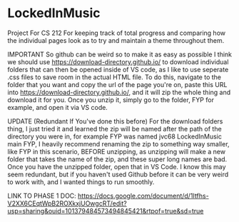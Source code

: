 # LockedInMusic
Project For CS 212
For keeping track of total progress and comparing how the individual pages look as to try and maintain a theme throughout them.

IMPORTANT
So github can be weird so to make it as easy as possible I think we should use https://download-directory.github.io/ to download individual folders that can then be opened inside of VS code, as I like to use seperate .css files to save room in the actual HTML file. To do this, navigate to the folder that you want and copy the url of the page you're on, paste this URL into https://download-directory.github.io/, and it will zip the whole thing and download it for you. Once you unzip it, simply go to the folder, FYP for example, and open it via VS code.

UPDATE (Redundant If You've done this before)
For the download folders thing, I just tried it and learned the zip will be named after the path of the directory you were in, for example FYP was named jvc68 LockedInMusic main FYP, I heavily recommend renaming the zip to something way smaller, like FYP in this scenario, BEFORE unzipping, as unzipping will make a new folder that takes the name of the zip, and these super long names are bad. Once you have the unzipped folder, open that in VS Code. I know this may seem redundant, but if you haven't used Github before it can be very weird to work with, and I wanted things to run smoothly.

LINK TO PHASE 1 DOC:
https://docs.google.com/document/d/1Itfhs-V2XX6CEqtWpB2ROXkxjUOwgcRT/edit?usp=sharing&ouid=101379484573494845421&rtpof=true&sd=true

